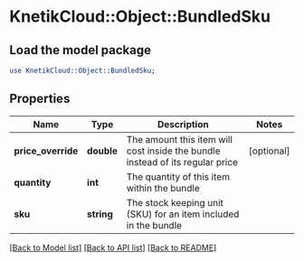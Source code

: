 # KnetikCloud::Object::BundledSku

## Load the model package
```perl
use KnetikCloud::Object::BundledSku;
```

## Properties
Name | Type | Description | Notes
------------ | ------------- | ------------- | -------------
**price_override** | **double** | The amount this item will cost inside the bundle instead of its regular price | [optional] 
**quantity** | **int** | The quantity of this item within the bundle | 
**sku** | **string** | The stock keeping unit (SKU) for an item included in the bundle | 

[[Back to Model list]](../README.md#documentation-for-models) [[Back to API list]](../README.md#documentation-for-api-endpoints) [[Back to README]](../README.md)


